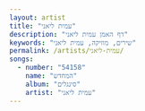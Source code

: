 ```yaml
---
layout: artist
title: "עמית ליאני"
description: "דף האמן עמית ליאני"
keywords: "שירים, מוזיקה, עמית ליאני"
permalink: /artists/עמית-ליאני/
songs:
  - number: "54158"
    name: "המחדש"
    album: "סינגלים"
    artist: "עמית ליאני"
---
```


